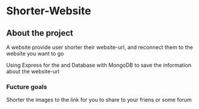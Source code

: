# Shorter-Website

## About the project
A website provide user shorter their website-url, and reconnect them to the website you want to go 

Using Express for the and Database with MongoDB to save the information about the website-url

### Fucture goals
Shorter the images to the link for you to share to your friens or some forum

